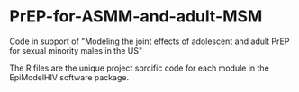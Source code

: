 # PrEP-for-ASMM-and-adult-MSM
Code in support of "Modeling the joint effects of adolescent and adult PrEP for sexual minority males in the US"

The R files are the unique project sprcific code for each module in the EpiModelHIV software package.